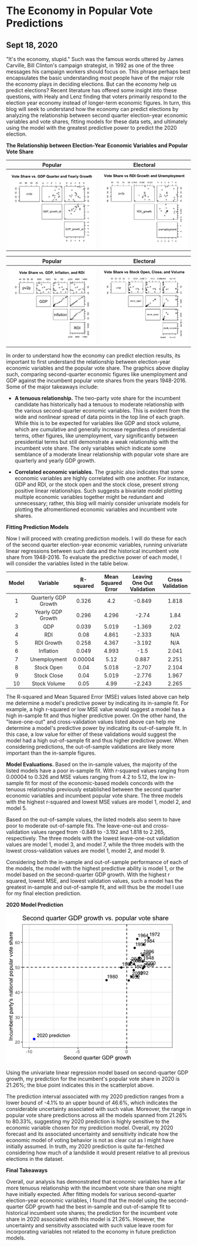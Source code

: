 # The Economy in Popular Vote Predictions
## Sept 18, 2020

"It's the economy, stupid." Such was the famous words uttered by James Carville, Bill Clinton's campaign strategist, in 1992 as one of the three messages his campaign workers should focus on. This phrase perhaps best encapsulates the basic understanding most people have of the major role the economy plays in deciding elections. But can the economy help us predict elections? Recent literature has offered some insight into these questions, with Healy and Lenz finding that voters primarily respond to the election year economy instead of longer-term economic figures. In turn, this blog will seek to understand how the economy can predict elections by analyzing the relationship between second quarter election-year economic variables and vote shares, fitting models for these data sets, and ultimately using the model with the greatest predictive power to predict the 2020 election.


**The Relationship between Election-Year Economic Variables and Popular Vote Share** 

Popular                  |  Electoral
:-------------------------:|:-------------------------:
![](Economy2.png)|![](Economy3.png)

Popular                  |  Electoral
:-------------------------:|:-------------------------:
![](Economy1.png)|![](Economy4.png)


In order to understand how the economy can predict election results, its important to first understand the relationship between election-year economic variables and the popular vote share. The graphics above display such, comparing second-quarter economic figures like unemployment and GDP against the incumbent popular vote shares from the years 1948-2016. Some of the major takeaways include:

* **A tenuous relationship.** The two-party vote share for the incumbent candidate has historically had a tenuous to moderate relationship with the various second-quarter economic variables. This is evident from the wide and nonlinear spread of data points in the top line of each graph. While this is to be expected for variables like GDP and stock volume, which are cumulative and generally increase regardless of presidential terms, other figures, like unemployment, vary significantly between presidential terms but still demonstrate a weak relationship with the incumbent vote share. The only variables which indicate some semblance of a moderate linear relationship with popular vote share are quarterly and yearly GDP growth.

* **Correlated economic variables.** The graphic also indicates that some economic variables are highly correlated with one another. For instance, GDP and RDI, or the stock open and the stock close, present strong positive linear relationships. Such suggests a bivariate model plotting multiple economic variables together might be redundant and unnecessary; rather, this blog will mainly consider univariate models for plotting the afromentioned economic variables and incumbent vote shares.

**Fitting Prediction Models** 

Now I will proceed with creating prediction models. I will do these for each of the second quarter election-year economic variables, running univariate linear regressions between such data and the historical incumbent vote share from 1948-2016. To evaluate the predictive power of each model, I will consider the variables listed in the table below. 

|  Model | Variable  | R-squared  | Mean Squared Error  | Leaving One Out Validation  | Cross Validation |
|:-:|:-:|:-:|:-:|:-:|:-:|
| 1 | Quarterly GDP Growth  | 0.326   | 4.2  | -0.849  | 1.818  |
| 2 | Yearly GDP Growth  | 0.296  | 4.296  | -2.74  | 1.84  |
| 3  | GDP  | 0.039  | 5.019  | -1.369   | 2.02  |
| 4 | RDI  | 0.08  | 4.861  | -2.333  | N/A  |
| 5  | RDI Growth  | 0.258  | 4.367  | -3.192   | N/A  |
| 6 | Inflation  | 0.049  | 4.993  | -1.5  | 2.041  | 
| 7 | Unemployment  | 0.00004  | 5.12  | 0.887  | 2.251  |
| 8 | Stock Open  | 0.04  | 5.018   | -2.707  | 2.104  |
| 9  | Stock Close  | 0.04   | 5.019  | -2.776  | 1.967   |
| 10  | Stock Volume  | 0.05  | 4.99  | -2.243  | 2.265  |

The R-squared and Mean Squared Error (MSE) values listed above can help me determine a model's predictive power by indicating its in-sample fit. For example, a high r-squared or low MSE value would suggest a model has a high in-sample fit and thus higher predictive power. On the other hand, the "leave-one-out" and cross-validation values listed above can help me determine a model's predictive power by indicating its out-of-sample fit. In this case, a low value for either of these validations would suggest the model had a high out-of-sample fit and thus higher predictive power. When considering predictions, the out-of-sample validations are likely more important than the in-sample figures.

**Model Evaluations.** Based on the in-sample values, the majority of the listed models have a poor in-sample fit. With r-squared values ranging from 0.00004 to 0.326 and MSE values ranging from 4.2 to 5.12, the low in-sample fit for most of the economic-based models concords with the tenuous relationship previously established between the second quarter economic variables and incumbent popular vote share. The three models with the highest r-squared and lowest MSE values are model 1, model 2, and model 5.

Based on the out-of-sample values, the listed models also seem to have poor to moderate out-of-sample fits. The leave-one-out and cross-validation values ranged from -0.849 to -3.192 and 1.818 to 2.265, respectively. The three models with the lowest leave-one-out validation values are model 1, model 3, and model 7, while the three models with the lowest cross-validation values are model 1, model 2, and model 9. 

Considering both the in-sample and out-of-sample performance of each of the models, the model with the highest predictive ability is model 1, or the model based on the second-quarter GDP growth. With the highest r squared, lowest MSE, and lowest validation values, such a model has the greatest in-sample and out-of-sample fit, and will thus be the model I use for my final election prediction.  

**2020 Model Prediction** 

![](Economy5.png)

Using the univariate linear regression model based on second-quarter GDP growth, my prediction for the incumbent's popular vote share in 2020 is 21.26%; the blue point indicates this in the scatterplot above.

The prediction interval associated with my 2020 prediction ranges from a lower bound of -4.1% to an upper bound of 46.6%, which indicates the considerable uncertainty associated with such value. Moreover, the range in popular vote share predictions across all the models spanned from 21.26% to 80.33%, suggesting my 2020 prediction is highly sensitive to the economic variable chosen for my prediction model. Overall, my 2020 forecast and its associated uncertainty and sensitivity indicate how the economic model of voting behavior is not as clear cut as I might have initially assumed. In truth, my 2020 prediction is quite far-fetched considering how much of a landslide it would present relative to all previous elections in the dataset.

**Final Takeaways** 

Overall, our analysis has demonstrated that economic variables have a far more tenuous relationship with the incumbent vote share than one might have initially expected. After fitting models for various second-quarter election-year economic variables, I found that the model using the second-quarter GDP growth had the best in-sample and out-of-sample fit to historical incumbent vote shares; the prediction for the incumbent vote share in 2020 associated with this model is 21.26%. However, the uncertainty and sensitivity associated with such value leave room for incorporating variables not related to the economy in future prediction models. 

